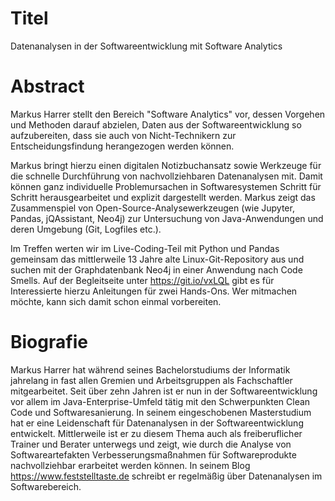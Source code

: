 # Titel

Datenanalysen in der Softwareentwicklung mit Software Analytics


# Abstract

Markus Harrer stellt den Bereich "Software Analytics" vor, dessen Vorgehen und Methoden darauf abzielen, Daten aus der Softwareentwicklung so aufzubereiten, dass sie auch von Nicht-Technikern zur Entscheidungsfindung herangezogen werden können. 

Markus bringt hierzu einen digitalen Notizbuchansatz sowie Werkzeuge für die schnelle Durchführung von nachvollziehbaren Datenanalysen mit. Damit können ganz individuelle Problemursachen in Softwaresystemen Schritt für Schritt herausgearbeitet und explizit dargestellt werden. Markus zeigt das Zusammenspiel von Open-Source-Analysewerkzeugen (wie Jupyter, Pandas, jQAssistant, Neo4j) zur Untersuchung von Java-Anwendungen und deren Umgebung (Git, Logfiles etc.). 

Im Treffen werten wir im Live-Coding-Teil mit Python und Pandas gemeinsam das mittlerweile 13 Jahre alte Linux-Git-Repository aus und suchen mit der Graphdatenbank Neo4j in einer Anwendung nach Code Smells. Auf der Begleitseite unter https://git.io/vxLQL gibt es für Interessierte hierzu Anleitungen für zwei Hands-Ons. Wer mitmachen möchte, kann sich damit schon einmal vorbereiten.


# Biografie

Markus Harrer hat während seines Bachelorstudiums der Informatik jahrelang in fast allen Gremien und Arbeitsgruppen als Fachschaftler mitgearbeitet. Seit über zehn Jahren ist er nun in der Softwareentwicklung vor allem im Java-Enterprise-Umfeld tätig mit den Schwerpunkten Clean Code und Softwaresanierung. In seinem eingeschobenen Masterstudium hat er eine Leidenschaft für Datenanalysen in der Softwareentwicklung entwickelt. Mittlerweile ist er zu diesem Thema auch als freiberuflicher Trainer und Berater unterwegs und zeigt, wie durch die Analyse von Softwareartefakten Verbesserungsmaßnahmen für Softwareprodukte nachvollziehbar erarbeitet werden können. In seinem Blog https://www.feststelltaste.de schreibt er regelmäßig über Datenanalysen im Softwarebereich.

